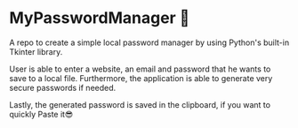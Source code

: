 # MyPasswordManager 🤩

A repo to create a simple local password manager by using Python's built-in Tkinter library.

User is able to enter a website, an email and password that he wants to save to a local file. Furthermore, the application is able to generate very secure passwords if needed.

Lastly, the generated password is saved in the clipboard, if you want to quickly Paste it😎
